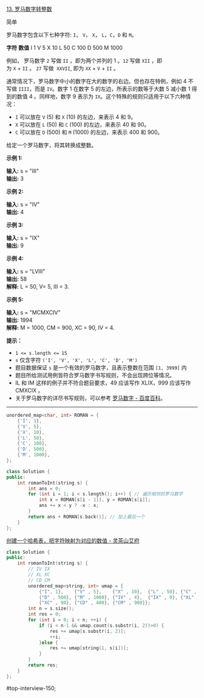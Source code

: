 [13. 罗马数字转整数](https://leetcode.cn/problems/roman-to-integer/)

简单

罗马数字包含以下七种字符: `I`， `V`， `X`， `L`，`C`，`D` 和 `M`。

**字符**          **数值**
I             1
V             5
X             10
L             50
C             100
D             500
M             1000

例如， 罗马数字 `2` 写做 `II` ，即为两个并列的 1 。`12` 写做 `XII` ，即为 `X` + `II` 。 `27` 写做  `XXVII`, 即为 `XX` + `V` + `II` 。

通常情况下，罗马数字中小的数字在大的数字的右边。但也存在特例，例如 4 不写做 `IIII`，而是 `IV`。数字 1 在数字 5 的左边，所表示的数等于大数 5 减小数 1 得到的数值 4 。同样地，数字 9 表示为 `IX`。这个特殊的规则只适用于以下六种情况：

- `I` 可以放在 `V` (5) 和 `X` (10) 的左边，来表示 4 和 9。
- `X` 可以放在 `L` (50) 和 `C` (100) 的左边，来表示 40 和 90。 
- `C` 可以放在 `D` (500) 和 `M` (1000) 的左边，来表示 400 和 900。

给定一个罗马数字，将其转换成整数。

**示例 1:**

**输入:** s = "III"  
**输出:** 3  

**示例 2:**

**输入:** s = "IV"  
**输出:** 4  

**示例 3:**

**输入:** s = "IX"  
**输出:** 9  

**示例 4:**

**输入:** s = "LVIII"  
**输出:** 58  
**解释:** L = 50, V= 5, III = 3.  

**示例 5:**

**输入:** s = "MCMXCIV"  
**输出:** 1994  
**解释:** M = 1000, CM = 900, XC = 90, IV = 4.  

**提示：**

- `1 <= s.length <= 15`
- `s` 仅含字符 `('I', 'V', 'X', 'L', 'C', 'D', 'M')`
- 题目数据保证 `s` 是一个有效的罗马数字，且表示整数在范围 `[1, 3999]` 内
- 题目所给测试用例皆符合罗马数字书写规则，不会出现跨位等情况。
- IL 和 IM 这样的例子并不符合题目要求，49 应该写作 XLIX，999 应该写作 CMXCIX 。
- 关于罗马数字的详尽书写规则，可以参考 [罗马数字 - 百度百科](https://baike.baidu.com/item/%E7%BD%97%E9%A9%AC%E6%95%B0%E5%AD%97/772296)。
---- ----
```cpp
unordered_map<char, int> ROMAN = {
    {'I', 1},
    {'V', 5},
    {'X', 10},
    {'L', 50},
    {'C', 100},
    {'D', 500},
    {'M', 1000},
};

class Solution {
public:
    int romanToInt(string s) {
        int ans = 0;
        for (int i = 1; i < s.length(); i++) { // 遍历相邻的罗马数字
            int x = ROMAN[s[i - 1]], y = ROMAN[s[i]];
            ans += x < y ? -x : x;
        }
        return ans + ROMAN[s.back()]; // 加上最后一个
    }
};
```
[创建一个哈希表，把字符映射为对应的数值 - 灵茶山艾府](https://leetcode.cn/problems/roman-to-integer/solutions/2928945/jian-dan-ti-jiu-you-jian-dan-xie-fa-pyth-egyn/)

```cpp
class Solution {
public:
    int romanToInt(string s) {
        // IV IX
        // XL XC
        // CD CM
        unordered_map<string, int> umap = {
            {"I", 1},    {"V" , 5},    {"X" , 10},  {"L" , 50}, {"C" , 100},
            {"D" , 500}, {"M" , 1000}, {"IV" , 4},  {"IX" , 9}, {"XL" , 40},
            {"XC" , 90}, {"CD" , 400}, {"CM" , 900}};
        int n = s.size();
        int res = 0;
        for (int i = 0; i < n; ++i) {
            if (i < n-1 && umap.count(s.substr(i, 2))>0) {
                res += umap[s.substr(i, 2)];
                ++i;
            }else {
                res += umap[string(1, s[i])];
            }
        }
        return res;
    }
};
```
#top-interview-150; 
